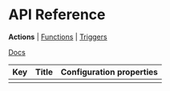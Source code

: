 <title>API Actions</title>

# API Reference
**Actions** | [Functions](./api-functions.html) | [Triggers](./api-triggers.html)

[Docs](./)

| Key | Title | Configuration properties |
| --- | ----- | ------------------------ |
|     |       |                          |

<script type="module" src="../scripts/docs.js"></script>
<script>
  docs_fetchWithCache('../functions.json').then(res => res.json()).then(res => {
    if (res.status !== 'success') {
      console.log('Non success response received from Modd.io API: %o', res);
      alert('Non-success response received from Modd.io API. Check console for details.');
      return;
    }
    const table = document.querySelector('table');
    for (const func of res.message) {
      if (func.data.type === 'action') {
        const row = table.insertRow();
        row.insertCell().textContent = func.key;
        row.insertCell().textContent = func.title;
        row.insertCell().textContent = `{ ${func.data.fragments.filter(frag => frag.field && (frag.type === 'variable' || func.data.fields)).map(frag => `${frag.field}: ${frag.type === 'variable' ? frag.extraData?.dataType || frag.dataType : 'action[]'}`).join(', ')} }`;
      }
    }
  }).catch(err => {
    console.error(err);
    alert('An error occured while fetching Modd.io API. Check console for details.');
  });
</script>